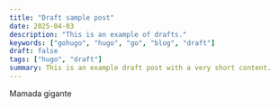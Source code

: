 ```yaml
---
title: "Draft sample post"
date: 2025-04-03
description: "This is an example of drafts."
keywords: ["gohugo", "hugo", "go", "blog", "draft"]
draft: false
tags: ["hugo", "draft"]
summary: This is an example draft post with a very short content.
---
```


Mamada gigante